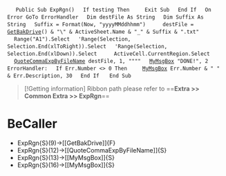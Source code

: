 &nbsp;&nbsp;&nbsp;&nbsp;
`Public Sub ExpRgn()`
&nbsp;&nbsp;&nbsp;&nbsp;`If testing Then`
&nbsp;&nbsp;&nbsp;&nbsp;&nbsp;&nbsp;&nbsp;&nbsp;`Exit Sub`
&nbsp;&nbsp;&nbsp;&nbsp;`End If`
&nbsp;&nbsp;&nbsp;&nbsp;`On Error GoTo ErrorHandler`
&nbsp;&nbsp;&nbsp;&nbsp;`Dim destFile As String`
&nbsp;&nbsp;&nbsp;&nbsp;`Dim Suffix As String`
&nbsp;&nbsp;&nbsp;&nbsp;`Suffix = Format(Now, "yyyyMMddhhmm")`
&nbsp;&nbsp;&nbsp;&nbsp;
&nbsp;&nbsp;&nbsp;&nbsp;`destFile = `[`GetBakDrive`](GetBakDrive)`() & "\" & ActiveSheet.Name & "_" & Suffix & ".txt"`
&nbsp;&nbsp;&nbsp;&nbsp;
&nbsp;&nbsp;&nbsp;&nbsp;`Range("A1").Select`
&nbsp;&nbsp;&nbsp;&nbsp;`'Range(Selection, Selection.End(xlToRight)).Select`
&nbsp;&nbsp;&nbsp;&nbsp;`'Range(Selection, Selection.End(xlDown)).Select`
&nbsp;&nbsp;&nbsp;&nbsp;
&nbsp;&nbsp;&nbsp;&nbsp;`ActiveCell.CurrentRegion.Select`
&nbsp;&nbsp;&nbsp;&nbsp;[`QuoteCommaExpByFileName`](QuoteCommaExpByFileName)` destFile, 1, """"`
&nbsp;&nbsp;&nbsp;&nbsp;[`MyMsgBox`](MyMsgBox)` "DONE!", 2`
&nbsp;&nbsp;&nbsp;&nbsp;
`ErrorHandler:`
&nbsp;&nbsp;&nbsp;&nbsp;`If Err.Number <> 0 Then`
&nbsp;&nbsp;&nbsp;&nbsp;&nbsp;&nbsp;&nbsp;&nbsp;[`MyMsgBox`](MyMsgBox)` Err.Number & " " & Err.Description, 30`
&nbsp;&nbsp;&nbsp;&nbsp;`End If`
&nbsp;&nbsp;&nbsp;&nbsp;
`End Sub`


> [!Getting information]
> Ribbon path please refer to ==**Extra >> Common Extra >> ExpRgn**==


# BeCaller
- ExpRgn{S}(9)->[[GetBakDrive]]{F}
- ExpRgn{S}(12)->[[QuoteCommaExpByFileName]]{S}
- ExpRgn{S}(13)->[[MyMsgBox]]{S}
- ExpRgn{S}(16)->[[MyMsgBox]]{S}

